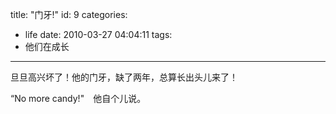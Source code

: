 title: "门牙!"
id: 9
categories:
  - life
date: 2010-03-27 04:04:11
tags:
  - 他们在成长
---

旦旦高兴坏了！他的门牙，缺了两年，总算长出头儿来了！

“No more candy!"　他自个儿说。
